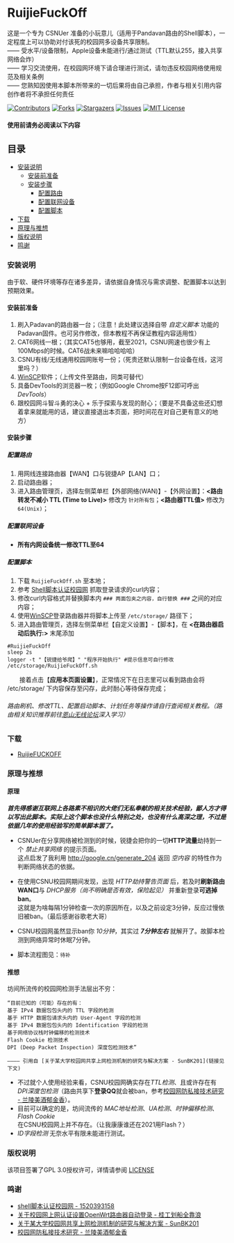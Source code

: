 # RuijieFuckOff

这是一个专为 CSNUer 准备的小玩意儿（适用于Pandavan路由的Shell脚本），一定程度上可以协助对付该死的校园网多设备共享限制。  
—— 受水平/设备限制，Apple设备未能进行/通过测试（TTL默认255，接入共享网络会炸）  
—— 学习交流使用，在校园网环境下请合理进行测试，请勿违反校园网络使用规范及相关条例   
—— 您熟知因使用本脚本所带来的一切后果将由自己承担，作者与相关引用内容创作者将不承担任何责任  

<!-- PROJECT SHIELDS -->

[![Contributors][contributors-shield]][contributors-url]
[![Forks][forks-shield]][forks-url]
[![Stargazers][stars-shield]][stars-url]
[![Issues][issues-shield]][issues-url]
[![MIT License][license-shield]][license-url]

#### 使用前请务必阅读以下内容

## 目录

- [安装说明](#安装说明)
  - [安装前准备](#安装前准备)
  - [安装步骤](#安装步骤)
    - [配置路由](#配置路由)
    - [配置联网设备](#配置联网设备)
    - [配置脚本](#配置脚本)
- [下载](#下载)
- [原理与推想](#原理与推想)
- [版权说明](#版权说明)
- [鸣谢](#鸣谢)

### 安装说明

由于软、硬件环境等存在诸多差异，请依据自身情况与需求调整、配置脚本以达到预期效果。

#### 安装前准备

1. 刷入Padavan的路由器一台；（注意！此处建议选择自带 *自定义脚本* 功能的Padavan固件。也可另作修改，但本教程不再保证教程内容适用性）
2. CAT6网线一根；（其实CAT5也够用，截至2021，CSNU网速也很少有上100Mbps的时候。CAT6战未来嘛哈哈哈哈）
3. CSNU有线/无线通用校园网账号一份；（死贵还默认限制一台设备在线，这河里吗？）
4. [WinSCP](https://winscp.net/eng/docs/lang:chs)软件；（上传文件至路由，同类可替代）
5. 具备DevTools的浏览器一枚；（例如Google Chrome按F12即可呼出 *DevTools*）
5. 跟校园网斗智斗勇的决心 + 乐于探索与发现的耐心；（要是不具备这些还幻想着拿来就能用的话，建议直接退出本页面，把时间花在对自己更有意义的地方）

#### 安装步骤

##### 配置路由
1. 用网线连接路由器【WAN】口与锐捷AP【LAN】口；
2. 启动路由器；
3. 进入路由管理页，选择左侧菜单栏【外部网络(WAN)】-【外网设置】：**<路由转发不减小 TTL (Time to Live)>** 修改为 ```针对所有包```；**<路由器TTL值>** 修改为 ```64(Unix)```；

##### 配置联网设备
* **所有内网设备统一修改TTL至64**

##### 配置脚本
1. 下载 ```RuijieFuckOff.sh``` 至本地；
2. 参考 [Shell脚本认证校园网](https://www.right.com.cn/forum/forum.php?mod=viewthread&tid=958200) 抓取登录请求的curl内容；
3. 修改curl内容格式并替换脚本内 ```### 两面包夹之内容，自行替换 ###``` 之间的对应内容；
4. 使用[WinSCP](https://winscp.net/eng/docs/lang:chs)登录路由器并将脚本上传至 ```/etc/storage/``` 路径下；
5. 进入路由管理页，选择左侧菜单栏【自定义设置】-【脚本】，在
**<在路由器启动后执行:>** 末尾添加
```
#RuijieFuckOff
sleep 2s
logger -t "【锐捷给爷爬】" "程序开始执行" #提示信息可自行修改
/etc/storage/RuijieFuckOff.sh
```
　　接着点击【**应用本页面设置**】，正常情况下在日志里可以看到路由会将 /etc/storage/ 下内容保存至闪存，此时耐心等待保存完成；


###### 路由刷机、修改TTL、配置启动脚本、计划任务等操作请自行查阅相关教程。（路由相关知识推荐前往[恩山无线论坛](https://www.right.com.cn/forum/)深入学习）



### 下载

- [RuijieFUCKOFF](https://github.com/montsang/RuijieFuckOff/blob/main/RuijieFuckOff.sh)

### 原理与推想

#### 原理
***首先得感谢互联网上各路素不相识的大佬们无私奉献的相关技术经验，鄙人方才得以写出此脚本。实际上这个脚本也没什么特别之处，也没有什么高深之理，不过是依据几年的使用经验写的简单脚本罢了。***
* CSNUer在分享网络被检测到的时候，锐捷会把你的一切**HTTP流量**劫持到一个 *禁止共享网络* 的提示页面。  
这点启发了我利用 http://google.cn/generate_204 返回 *空内容* 的特性作为判断网络状态的依据。
* 在使用CSNU校园网期间发现，出现 *HTTP劫持警告页面* 后，若及时**刷新路由WAN口**与 *DHCP服务（尚不明确是否有效，保险起见）* 并重新登录**可逃掉ban**。  
这就是为啥每隔1分钟检查一次的原因所在，以及之前设定3分钟，反应过慢依旧被ban。（最后感谢谷歌老大哥）
* CSNU校园网虽然显示ban你 *10分钟*，其实过 ***7分钟左右*** 就解开了。故脚本检测到网络异常时休眠7分钟。  
  
* 脚本流程图见：```待补```

#### 推想
坊间所流传的校园网检测手法层出不穷：
```
“目前已知的（可能）存在的有：
基于 IPv4 数据包包头内的 TTL 字段的检测
基于 HTTP 数据包请求头内的 User-Agent 字段的检测
基于 IPv4 数据包包头内的 Identification 字段的检测
基于网络协议栈时钟偏移的检测技术
Flash Cookie 检测技术
DPI (Deep Packet Inspection) 深度包检测技术”

———— 引用自 [关于某大学校园网共享上网检测机制的研究与解决方案 - SunBK201](链接见下文)
```
* 不过就个人使用经验来看，CSNU校园网确实存在*TTL检测*、且或许存在有*DPI深度包检测*（路由共享下**登录QQ**就会被ban，参考[校园网防私接技术研究 - 兰陵美酒郁金香](https://www.xhyonline.com/?p=1308)）。  
* 目前可以确定的是，坊间流传的 *MAC地址检测*、*UA检测*、*时钟偏移检测*、*Flash Cookie* 在CSNU校园网上并不存在。（让我康康谁还在2021用Flash？）  
* *ID字段检测* 无奈水平有限未能进行测试。

### 版权说明

该项目签署了GPL 3.0授权许可，详情请参阅 [LICENSE](https://github.com/montsang/RuijieFuckOff/blob/main/LICENSE)

### 鸣谢


- [shell脚本认证校园网 - 1520393158](https://www.right.com.cn/forum/forum.php?mod=viewthread&tid=958200)
- [关于校园网上网认证设置OpenWrt路由器自动登录 - 桂工划船全靠浪](https://www.bilibili.com/read/cv4211352)
- [关于某大学校园网共享上网检测机制的研究与解决方案 - SunBK201](https://www.sunbk201.site/posts/%E6%90%9E%E4%BA%8B%E6%83%85/%E5%85%B3%E4%BA%8E%E6%9F%90%E5%B7%A5%E4%B8%9A%E5%A4%A7%E5%AD%A6%E6%A0%A1%E5%9B%AD%E7%BD%91%E5%85%B1%E4%BA%AB%E4%B8%8A%E7%BD%91%E6%A3%80%E6%B5%8B%E6%9C%BA%E5%88%B6%E7%9A%84%E7%A0%94%E7%A9%B6%E4%B8%8E%E8%A7%A3%E5%86%B3%E6%96%B9%E6%A1%88/)
- [校园网防私接技术研究 - 兰陵美酒郁金香](https://www.xhyonline.com/?p=1308)

<!-- links -->
[your-project-path]:montsang/RuijieFuckOff
[contributors-shield]: https://img.shields.io/github/contributors/montsang/RuijieFuckOff.svg?style=flat-square
[contributors-url]: https://github.com/montsang/RuijieFuckOff/graphs/contributors
[forks-shield]: https://img.shields.io/github/forks/montsang/RuijieFuckOff.svg?style=flat-square
[forks-url]: https://github.com/montsang/RuijieFuckOff/network/members
[stars-shield]: https://img.shields.io/github/stars/montsang/RuijieFuckOff.svg?style=flat-square
[stars-url]: https://github.com/montsang/RuijieFuckOff/stargazers
[issues-shield]: https://img.shields.io/github/issues/montsang/RuijieFuckOff.svg?style=flat-square
[issues-url]: https://img.shields.io/github/issues/montsang/RuijieFuckOff.svg
[license-shield]: https://img.shields.io/github/license/montsang/RuijieFuckOff.svg?style=flat-square
[license-url]: https://github.com/montsang/RuijieFuckOff/blob/master/LICENSE.txt
